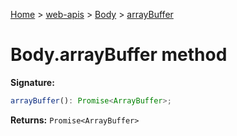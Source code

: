 [Home](./index) &gt; [web-apis](web-apis.md) &gt; [Body](web-apis.body.md) &gt; [arrayBuffer](web-apis.body.arraybuffer.md)

# Body.arrayBuffer method


**Signature:**
```javascript
arrayBuffer(): Promise<ArrayBuffer>;
```
**Returns:** `Promise<ArrayBuffer>`


